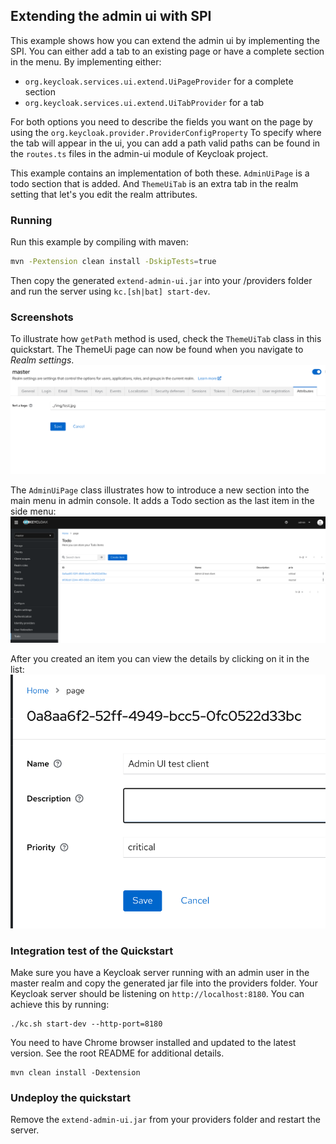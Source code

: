 ## Extending the admin ui with SPI

This example shows how you can extend the admin ui by implementing the SPI.
You can either add a tab to an existing page or have a complete section in the menu.
By implementing either:

  * `org.keycloak.services.ui.extend.UiPageProvider` for a complete section
  * `org.keycloak.services.ui.extend.UiTabProvider` for a tab

For both options you need to describe the fields you want on the page by using the `org.keycloak.provider.ProviderConfigProperty`
To specify where the tab will appear in the ui, you can add a path valid paths can be found in the `routes.ts` files in the admin-ui module of Keycloak project.

This example contains an implementation of both these. `AdminUiPage` is a todo section that is added.
And `ThemeUiTab` is an extra tab in the realm setting that let's you edit the realm attributes.

### Running

Run this example by compiling with maven:

```bash
mvn -Pextension clean install -DskipTests=true
```

Then copy the generated `extend-admin-ui.jar` into your <keycloak-server>/providers folder and run the server using `kc.[sh|bat] start-dev`.

### Screenshots

To illustrate how `getPath` method is used, check the `ThemeUiTab` class in this quickstart. The ThemeUi page can now be found when you navigate to _Realm settings_.
![attribute ream tab](images/img.png "Realm attributes tab")

The `AdminUiPage` class illustrates how to introduce a new section into the main menu in admin console. It adds a Todo section as the last item in the side menu:
![todo section](images/img_1.png "Todo section")

After you created an item you can view the details by clicking on it in the list:
![todo detail screen](images/img_2.png "Todo item details")

### Integration test of the Quickstart
Make sure you have a Keycloak server running with an admin user in the master realm and copy the generated jar file into the providers folder.
Your Keycloak server should be listening on `http://localhost:8180`. You can achieve this by running:
```
./kc.sh start-dev --http-port=8180
```

You need to have Chrome browser installed and updated to the latest version. See the root README for additional details.
```
mvn clean install -Dextension
```

### Undeploy the quickstart
Remove the `extend-admin-ui.jar` from your providers folder and restart the server.